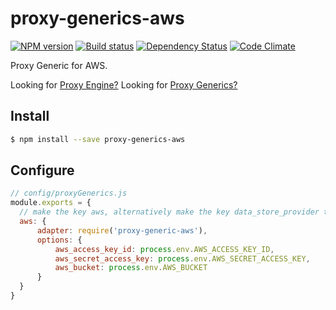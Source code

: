 # proxy-generics-aws

[![NPM version][npm-image]][npm-url]
[![Build status][ci-image]][ci-url]
[![Dependency Status][daviddm-image]][daviddm-url]
[![Code Climate][codeclimate-image]][codeclimate-url]

Proxy Generic for AWS.

Looking for [Proxy Engine?](https://github.com/calistyle/trailpack-proxy-engine)
Looking for [Proxy Generics?](https://github.com/calistyle/trailpack-proxy-generics)

## Install

```sh
$ npm install --save proxy-generics-aws
```

## Configure

```js
// config/proxyGenerics.js
module.exports = {
  // make the key aws, alternatively make the key data_store_provider to be the default data store provider  
  aws: {
      adapter: require('proxy-generic-aws'),
      options: {
          aws_access_key_id: process.env.AWS_ACCESS_KEY_ID,
          aws_secret_access_key: process.env.AWS_SECRET_ACCESS_KEY,
          aws_bucket: process.env.AWS_BUCKET
      }
  }
}
```

[npm-image]: https://img.shields.io/npm/v/proxy-generics-aws.svg?style=flat-square
[npm-url]: https://npmjs.org/package/proxy-generics-aws
[ci-image]: https://img.shields.io/circleci/project/github/CaliStyle/proxy-generics-aws/master.svg
[ci-url]: https://circleci.com/gh/CaliStyle/proxy-generics-aws/tree/master
[daviddm-image]: http://img.shields.io/david//trailpack-proxy-generics-aws.svg?style=flat-square
[daviddm-url]: https://david-dm.org/CaliStyle/proxy-generics-aws
[codeclimate-image]: https://img.shields.io/codeclimate/github/CaliStyle/proxy-generics-aws.svg?style=flat-square
[codeclimate-url]: https://codeclimate.com/github/CaliStyle/proxy-generics-aws

